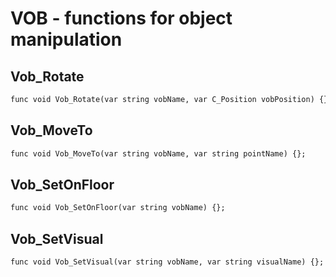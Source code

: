 # VOB - functions for object manipulation

## Vob_Rotate

```dae
func void Vob_Rotate(var string vobName, var C_Position vobPosition) {};
```

## Vob_MoveTo

```dae
func void Vob_MoveTo(var string vobName, var string pointName) {};
```

## Vob_SetOnFloor

```dae
func void Vob_SetOnFloor(var string vobName) {};
```

## Vob_SetVisual

```dae
func void Vob_SetVisual(var string vobName, var string visualName) {};
```
